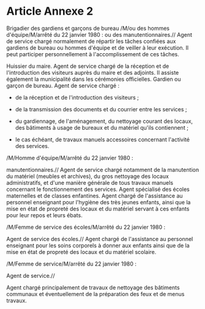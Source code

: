 # Article Annexe 2

Brigadier des gardiens et garçons de bureau    /M/ou des hommes d'équipe/M/arrêté du 22 janvier 1980 : ou des manutentionnaires.//    Agent de service chargé normalement de répartir les tâches confiées aux gardiens de bureau ou hommes d'équipe et de veiller à leur exécution. Il peut participer personnellement à l'accomplissement de ces tâches.

Huissier du maire.    Agent de service chargé de la réception et de l'introduction des visiteurs auprès du maire et des adjoints. Il assiste également la municipalité dans les cérémonies officielles.                  Gardien ou garçon de bureau.    Agent de service chargé :

- de la réception et de l'introduction des visiteurs ;

- de la transmission des documents et du courrier entre les services ;

- du gardiennage, de l'aménagement, du nettoyage courant des locaux, des bâtiments à usage de bureaux et du matériel qu'ils contiennent ;

- le cas échéant, de travaux manuels accessoires concernant l'activité des services.

/M/Homme d'équipe/M/arrêté du 22 janvier 1980 :

manutentionnaires.//    Agent de service chargé notamment de la manutention du matériel (meubles et archives), du gros nettoyage des locaux administratifs, et d'une manière générale de tous travaux manuels concernant le fonctionnement des services.               Agent spécialisé des écoles maternelles                     et de classes enfantines.    Agent chargé de l'assistance au personnel enseignant pour l'hygiène des très jeunes enfants, ainsi que la mise en état de propreté des locaux et du matériel servant à ces enfants pour leur repos et leurs ébats.

/M/Femme de service des écoles/M/arrêté du 22 janvier 1980 :

Agent de service des écoles.//    Agent chargé de l'assistance au personnel enseignant pour les soins corporels à donner aux enfants ainsi que de la mise en état de propreté des locaux et du matériel scolaire.

/M/Femme de service/M/arrêté du 22 janvier 1980 :

Agent de service.//

Agent chargé principalement de travaux de nettoyage des bâtiments communaux et éventuellement de la préparation des feux et de menus travaux.
